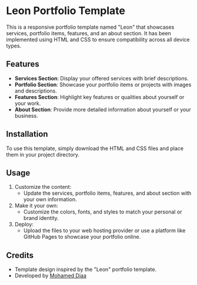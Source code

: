 # Leon Portfolio Template

This is a responsive portfolio template named "Leon" that showcases services, portfolio items, features, and an about section. It has been implemented using HTML and CSS to ensure compatibility across all device types.

## Features

- **Services Section**: Display your offered services with brief descriptions.
- **Portfolio Section**: Showcase your portfolio items or projects with images and descriptions.
- **Features Section**: Highlight key features or qualities about yourself or your work.
- **About Section**: Provide more detailed information about yourself or your business.

## Installation

To use this template, simply download the HTML and CSS files and place them in your project directory.

## Usage

1. Customize the content:
   - Update the services, portfolio items, features, and about section with your own information.
2. Make it your own:
   - Customize the colors, fonts, and styles to match your personal or brand identity.
3. Deploy:
   - Upload the files to your web hosting provider or use a platform like GitHub Pages to showcase your portfolio online.


## Credits

- Template design inspired by the "Leon" portfolio template.
- Developed by [Mohamed Diaa](https://github.com/MohamedDiaaEldin)

